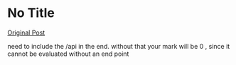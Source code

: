 # No Title

[Original Post](https://discourse.onlinedegree.iitm.ac.in/t/169029/582)

<p>need to include the /api in the end. without that your mark will be 0 , since it cannot be evaluated without an end point</p>